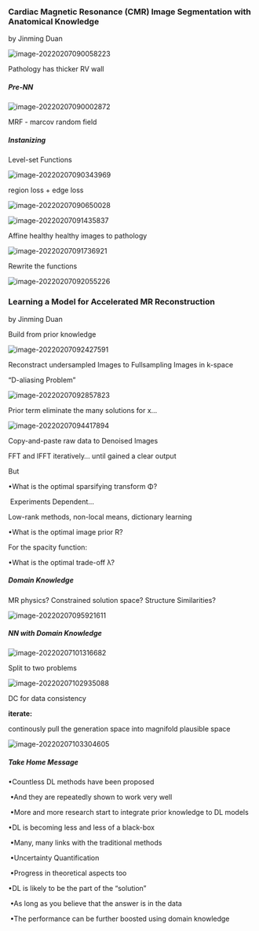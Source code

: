 ### Cardiac Magnetic Resonance (CMR) Image Segmentation with Anatomical Knowledge 

by Jinming Duan

![image-20220207090058223](https://chqwer2.github.io/img/Typora/image-20220207090058223.png)

Pathology has thicker RV wall

##### Pre-NN

![image-20220207090002872](https://chqwer2.github.io/img/Typora/image-20220207090002872.png)

MRF - marcov random field

##### Instanizing

Level-set Functions

![image-20220207090343969](https://chqwer2.github.io/img/Typora/image-20220207090343969.png)

region loss + edge loss

![image-20220207090650028](https://chqwer2.github.io/img/Typora/image-20220207090650028.png)



![image-20220207091435837](https://chqwer2.github.io/img/Typora/image-20220207091435837.png)

Affine healthy healthy images to pathology

![image-20220207091736921](https://chqwer2.github.io/img/Typora/image-20220207091736921.png)

Rewrite the functions

![image-20220207092055226](https://chqwer2.github.io/img/Typora/image-20220207092055226.png)



### Learning a Model for Accelerated MR Reconstruction

by Jinming Duan

Build from prior knowledge

![image-20220207092427591](https://chqwer2.github.io/img/Typora/image-20220207092427591.png)

Reconstract undersampled Images to Fullsampling Images in k-space

“D-aliasing Problem”

![image-20220207092857823](https://chqwer2.github.io/img/Typora/image-20220207092857823.png)

Prior term eliminate the many solutions for x…

![image-20220207094417894](https://chqwer2.github.io/img/Typora/image-20220207094417894.png)

Copy-and-paste raw data to Denoised Images

FFT and IFFT iteratively… until gained a clear output

But

•What is the optimal sparsifying transform Φ?

​	Experiments Dependent… 

Low-rank methods, non-local means, dictionary learning

•What is the optimal image prior R?

For the spacity function: 

•What is the optimal trade-off λ?

##### Domain Knowledge

MR physics? Constrained solution space? Structure Similarities?

![image-20220207095921611](https://chqwer2.github.io/img/Typora/image-20220207095921611.png)

##### NN with Domain Knowledge

![image-20220207101316682](https://chqwer2.github.io/img/Typora/image-20220207101316682.png)

Split to two problems



![image-20220207102935088](https://chqwer2.github.io/img/Typora/image-20220207102935088.png)

DC for data consistency

**iterate:**

continously pull the generation space into magnifold plausible space

![image-20220207103304605](https://chqwer2.github.io/img/Typora/image-20220207103304605.png)

##### Take Home Message

•Countless DL methods have been proposed

​	•And they are repeatedly shown to work very well

​	•More and more research start to integrate prior knowledge to DL models

•DL is becoming less and less of a black-box

​	•Many, many links with the traditional methods

​	•Uncertainty Quantification

​	•Progress in theoretical aspects too

•DL is likely to be the part of the “solution” 

​	•As long as you believe that the answer is in the data

​	•The performance can be further boosted using domain knowledge